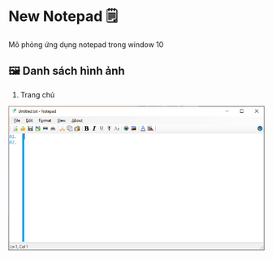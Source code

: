 # New Notepad :spiral_notepad:
Mô phỏng ứng dụng notepad trong window 10

## :framed_picture: Danh sách hình ảnh
1. Trang chủ
<img src="answer\home.png" alt="Trang chủ" />
